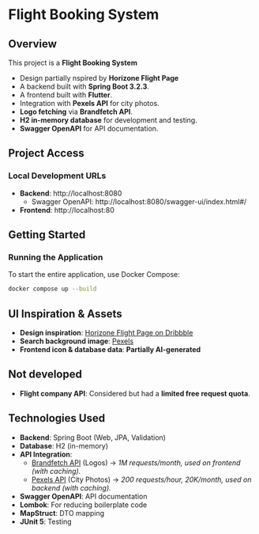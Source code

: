 # Flight Booking System

## Overview
This project is a **Flight Booking System**

- Design partially nspired by **Horizone Flight Page**
- A backend built with **Spring Boot 3.2.3**.
- A frontend built with **Flutter**.
- Integration with **Pexels API** for city photos.
- **Logo fetching** via **Brandfetch API**.
- **H2 in-memory database** for development and testing.
- **Swagger OpenAPI** for API documentation.

## Project Access
### Local Development URLs
- **Backend**: http://localhost:8080
  - Swagger OpenAPI: http://localhost:8080/swagger-ui/index.html#/
- **Frontend**: http://localhost:80

## Getting Started
### Running the Application
To start the entire application, use Docker Compose:
```bash
docker compose up --build
```

## UI Inspiration & Assets
- **Design inspiration**: [Horizone Flight Page on Dribbble](https://dribbble.com/shots/23454376-Horizone-Flight-Page)
- **Search background image**: [Pexels](https://www.pexels.com/photo/airliner-mirror-view-127905/)
- **Frontend icon & database data**: **Partially AI-generated**

## Not developed
- **Flight company API**: Considered but had a **limited free request quota**.

## Technologies Used
- **Backend**: Spring Boot (Web, JPA, Validation)
- **Database**: H2 (in-memory)
- **API Integration**:
  - [Brandfetch API](https://brandfetch.com) (Logos) → *1M requests/month, used on frontend (with caching).*
  - [Pexels API](https://pexels.com) (City Photos) → *200 requests/hour, 20K/month, used on backend (with caching).*
- **Swagger OpenAPI**: API documentation
- **Lombok**: For reducing boilerplate code
- **MapStruct**: DTO mapping
- **JUnit 5**: Testing
